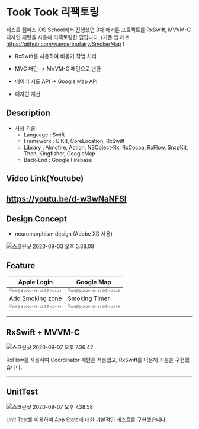 # Took Took 리팩토링

패스트 캠퍼스 iOS School에서 진행했던 3차 해커톤 프로젝트를 RxSwift, MVVM-C 디자인 패턴을 사용해 리팩토링한 앱입니다. (기존 앱 레포 https://github.com/wanderingfairy/SmokerMap )

- RxSwift를 사용하여 비동기 작업 처리

- MVC 패턴 -> MVVM-C 패턴으로 변환

- 네이버 지도 API -> Google Map API

- 디자인 개선

  

## Description

- 사용 기술
  - Language : Swift
  - Framework : UIKit, CoreLocation, RxSwift
  - Library : Almofire, Action, NSObject-Rx, RxCocoa, RxFlow, SnapKit, Then, Kingfisher, GoogleMap
  - Back-End : Google Firebase

## Video Link(Youtube)

## https://youtu.be/d-w3wNaNFSI

## Design Concept

- neuromorphism design (Adobe XD 사용)

![스크린샷 2020-09-03 오후 5.38.09](https://tva1.sinaimg.cn/large/007S8ZIlgy1gidjvlloomj30u013zqis.jpg)



## Feature

| Apple Login                                                  | Google Map                                                   |
| ------------------------------------------------------------ | ------------------------------------------------------------ |
| <img src="https://tva1.sinaimg.cn/large/007S8ZIlgy1gii9nogc58j30ke13qdnm.jpg" alt="스크린샷 2020-08-13 오후 4.21.23" style="zoom:50%;" /> | <img src="https://tva1.sinaimg.cn/large/007S8ZIlgy1gii9oac146j30kg14mqmj.jpg" alt="스크린샷 2020-08-13 오후 4.24.23" style="zoom:50%;" /> |
| Add Smoking zone                                             | Smoking Timer                                                |
| <img src="https://tva1.sinaimg.cn/large/007S8ZIlgy1gii9oo31o0j30kc14qwr9.jpg" alt="스크린샷 2020-08-13 오후 4.24.48" style="zoom:50%;" /> | <img src="https://tva1.sinaimg.cn/large/007S8ZIlgy1gii9p43fwbj30ke14k7f1.jpg" alt="스크린샷 2020-08-13 오후 4.24.59" style="zoom:50%;" /> |



---

## RxSwift + MVVM-C 

![스크린샷 2020-09-07 오후 7.36.42](https://tva1.sinaimg.cn/large/007S8ZIlgy1gii9ro7orhj30wj0slh4z.jpg)

RxFlow를 사용하여 Coordinator 패턴을 적용했고, RxSwift를 이용해 기능을 구현했습니다.

---

## UnitTest

![스크린샷 2020-09-07 오후 7.38.58](https://tva1.sinaimg.cn/large/007S8ZIlgy1gii9u1bd2oj31az0u0tmn.jpg)

Unit Test를 이용하여 App State에 대한 기본적인 테스트를 구현했습니다.

